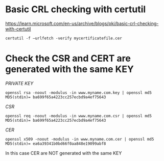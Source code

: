 
# Basic CRL checking with certutil 
 
https://learn.microsoft.com/en-us/archive/blogs/pki/basic-crl-checking-with-certutil 
 
 ``certutil -f –urlfetch -verify mycertificatefile.cer``

 
 
# Check the CSR and CERT are generated with the same KEY

*PRIVATE KEY*

````
openssl rsa -noout -modulus -in www.myname.com.key | openssl md5
MD5(stdin)= ba699f65a4223cc257ecbd9a4ef75643
````

*CSR*

````
openssl req -noout -modulus -in www.myname.com.csr | openssl md5
MD5(stdin)= ba699f65a4223cc257ecbd9a4ef75643
````

*CER*

````
openssl x509 -noout -modulus -in www.myname.com.cer | openssl md5
MD5(stdin)= ea6a39341b0bd66f0aa848e19099abf8
````
In this case CER are NOT generated with the same KEY
